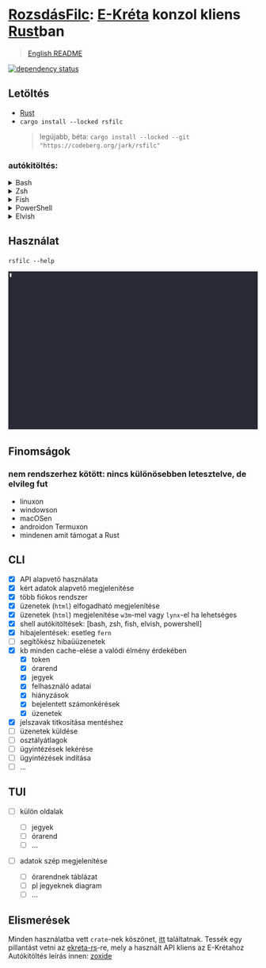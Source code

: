 # [RozsdásFilc](https://codeberg.org/jark/rsfilc): [E-Kréta](https://www.e-kreta.hu/) konzol kliens [Rust](https://rust-lang.org)ban

> [English README](README.md)

[![dependency status](https://deps.rs/repo/codeberg/jark/rsfilc/status.svg)](https://deps.rs/repo/codeberg/jark/rsfilc)

## Letöltés

-   [Rust](https://rustup.rs)
-   `cargo install --locked rsfilc`
    > legújabb, béta: `cargo install --locked --git "https://codeberg.org/jark/rsfilc"`

### autókitöltés:

   <details>
   <summary>Bash</summary>

> Add a `~/.bashrc` <ins>**végére**</ins> :
>
> ```sh
> eval "$(rsfilc completions bash)"
> ```

   </details>

   <details>
   <summary>Zsh</summary>

> Add a `~/.zshrc` <ins>**végére**</ins> :
>
> ```sh
> eval "$(rsfilc completions zsh)"
> ```

   </details>

   <details>
   <summary>Fish</summary>

> Add a `~/.config/fish/config.fish` <ins>**végére**</ins>:
>
> ```fish
> rsfilc completions fish | source
> ```

   </details>

   <details>
   <summary>PowerShell</summary>

> Add a <ins>**végére**</ins> a beállításaidnak (így találod `echo $profile` PowerShell-ben):
>
> ```powershell
> Invoke-Expression (& { (rsfilc completions powershell | Out-String) })
> ```

   </details>

   <details>
   <summary>Elvish</summary>

> Add a `~/.elvish/rc.elv` <ins>**végére**</ins>:
>
> ```sh
> eval (rsfilc completions elvish | slurp)
> ```

   </details>

## Használat

`rsfilc --help`

![demo](./rsfilc_demo.gif "using rsfilc")

## Finomságok

### nem rendszerhez kötött: nincs különösebben letesztelve, de elvileg fut

-   linuxon
-   windowson
-   macOSen
-   androidon Termuxon
-   mindenen amit támogat a Rust

## CLI

-   [x] API alapvető használata
-   [x] kért adatok alapvető megjelenítése
-   [x] több fiókos rendszer
-   [x] üzenetek (`html`) elfogadható megjelenítése
-   [x] üzenetek (`html`) megjelenítése `w3m`-mel vagy `lynx`-el ha lehetséges
-   [x] shell autókitöltések: [bash, zsh, fish, elvish, powershell]
-   [x] hibajelentések: esetleg `fern`
-   [ ] segítőkész hibaüüzenetek
-   [x] kb minden cache-elése a valódi élmény érdekében
    -   [x] token
    -   [x] órarend
    -   [x] jegyek
    -   [x] felhasználó adatai
    -   [x] hiányzások
    -   [x] bejelentett számonkérések
    -   [x] üzenetek
-   [x] jelszavak titkosítása mentéshez
-   [ ] üzenetek küldése
-   [ ] osztályátlagok
-   [ ] ügyintézések lekérése
-   [ ] ügyintézések indítása
-   [ ] ...

## TUI

-   [ ] külön oldalak

    -   [ ] jegyek
    -   [ ] órarend
    -   [ ] ...

-   [ ] adatok szép megjelenítése
    -   [ ] órarendnek táblázat
    -   [ ] pl jegyeknek diagram
    -   [ ] ...

## Elismerések

Minden használatba vett `crate`-nek köszönet, [itt](./Cargo.toml) találtatnak.
Tessék egy pillantást vetni az [ekreta-rs](https://codeberg.org/jark/ekreta-rs)-re, mely a használt API kliens az E-Krétahoz
Autókitöltés leírás innen: [zoxide](https://github.com/ajeetdsouza/zoxide)
